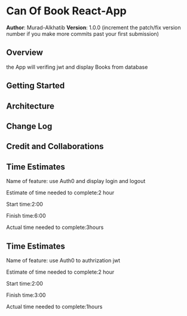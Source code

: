 # Can Of Book React-App

**Author**: Murad-Alkhatib
**Version**: 1.0.0 (increment the patch/fix version number if you make more commits past your first submission)

## Overview

the App will verifing jwt and display Books from database

## Getting Started
<!-- What are the steps that a user must take in order to build this app on their own machine and get it running? -->

## Architecture
<!-- Provide a detailed description of the application design. What technologies (languages, libraries, etc) you're using, and any other relevant design information. -->

## Change Log
<!-- Use this area to document the iterative changes made to your application as each feature is successfully implemented. Use time stamps. Here's an example:

01-01-2001 4:59pm - Application now has a fully-functional express server, with a GET route for the location resource. -->

## Credit and Collaborations
<!-- Give credit (and a link) to other people or resources that helped you build this application. -->



## Time Estimates
Name of feature: use Auth0 and display login and logout

Estimate of time needed to complete:2 hour

Start time:2:00

Finish time:6:00

Actual time needed to complete:3hours


## Time Estimates
Name of feature: use Auth0 to authrization jwt

Estimate of time needed to complete:2 hour

Start time:2:00

Finish time:3:00

Actual time needed to complete:1hours
